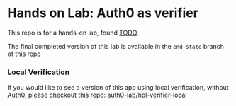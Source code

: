 # Hands on Lab: Auth0 as verifier

This repo is for a hands-on lab, found [TODO](todo).

The final completed version of this lab is available in the `end-state` branch of this repo


### Local Verification

If you would like to see a version of this app using local verification, without Auth0, please checkout this repo: 
[auth0-lab/hol-verifier-local](https://github.com/auth0-lab/hol-verifier-local)